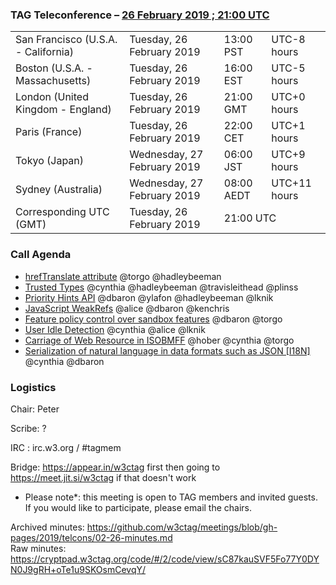 ### TAG Teleconference – [26 February 2019 ; 21:00 UTC](https://www.timeanddate.com/worldclock/converter.html?iso=20190226T210000&p1=224&p2=43&p3=136&p4=195&p5=248&p6=240)

<table>
<tr><td> San Francisco (U.S.A. - California) <td> Tuesday, 26 February 2019 <td> 13:00 PST <td> UTC-8 hours
<tr><td> Boston (U.S.A. - Massachusetts) <td> Tuesday, 26 February 2019 <td> 16:00 EST <td> UTC-5 hours
<tr><td> London (United Kingdom - England) <td> Tuesday, 26 February 2019 <td> 21:00 GMT <td> UTC+0 hours
<tr><td> Paris (France) <td> Tuesday, 26 February 2019 <td> 22:00 CET <td> UTC+1 hours
<tr><td> Tokyo (Japan) <td> Wednesday, 27 February 2019 <td> 06:00 JST <td> UTC+9 hours
<tr><td> Sydney (Australia) <td> Wednesday, 27 February 2019 <td> 08:00 AEDT <td> UTC+11 hours
<tr><td> Corresponding UTC (GMT) <td> Tuesday, 26 February 2019 <td colspan=2> 21:00 UTC
</table>


### Call Agenda

* [hrefTranslate attribute](https://github.com/w3ctag/design-reviews/issues/301) @torgo @hadleybeeman
* [Trusted Types](https://github.com/w3ctag/design-reviews/issues/198) @cynthia @hadleybeeman @travisleithead @plinss
* [Priority Hints API](https://github.com/w3ctag/design-reviews/issues/241) @dbaron @ylafon @hadleybeeman @lknik
* [JavaScript WeakRefs](https://github.com/w3ctag/design-reviews/issues/321) @alice @dbaron @kenchris 
* [Feature policy control over sandbox features](https://github.com/w3ctag/design-reviews/issues/339) @dbaron @torgo
* [User Idle Detection](https://github.com/w3ctag/design-reviews/issues/336) @cynthia @alice @lknik
* [Carriage of Web Resource in ISOBMFF](https://github.com/w3ctag/design-reviews/issues/285) @hober @cynthia @torgo
* [Serialization of natural language in data formats such as JSON [I18N]](https://github.com/w3ctag/design-reviews/issues/178) @cynthia @dbaron


### Logistics

Chair: Peter

Scribe: ?

IRC : irc.w3.org / #tagmem

Bridge: https://appear.in/w3ctag first then going to https://meet.jit.si/w3ctag if that doesn't work

* Please note*: this meeting is open to TAG members and invited guests. If you would like to participate, please email the chairs.

Archived minutes: https://github.com/w3ctag/meetings/blob/gh-pages/2019/telcons/02-26-minutes.md  
Raw minutes: https://cryptpad.w3ctag.org/code/#/2/code/view/sC87kauSVF5Fo77Y0DYN0J9gRH+oTe1u9SKOsmCevqY/
